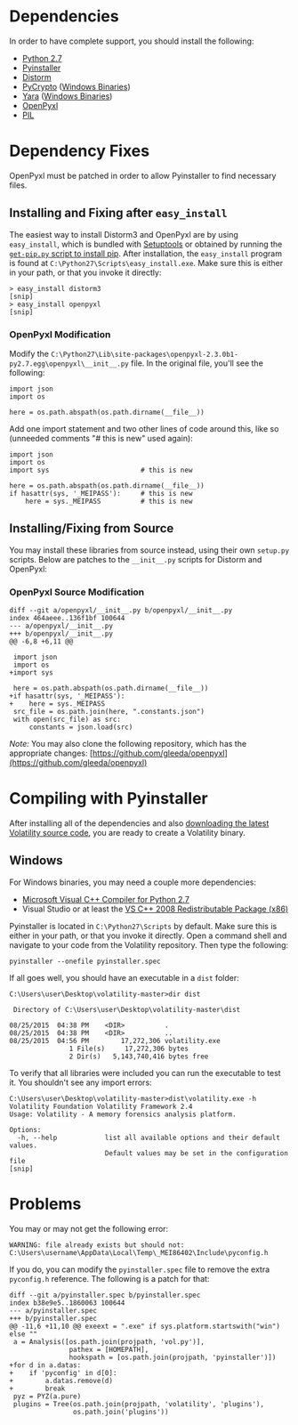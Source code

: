# Dependencies

In order to have complete support, you should install the following:

* [Python 2.7](https://www.python.org/download/releases/2.7/)
* [Pyinstaller](https://github.com/pyinstaller/pyinstaller)
* [Distorm](https://github.com/gdabah/distorm)
* [PyCrypto](https://www.dlitz.net/software/pycrypto/) ([Windows Binaries](http://www.voidspace.org.uk/python/modules.shtml#pycrypto))
* [Yara](http://plusvic.github.io/yara/) ([Windows Binaries](https://b161268c3bf5a87bc67309e7c870820f5f39f672.googledrive.com/host/0BznOMqZ9f3VUek8yN3VvSGdhRFU/))
* [OpenPyxl](https://bitbucket.org/openpyxl/openpyxl)
* [PIL](http://www.pythonware.com/products/pil/)

# Dependency Fixes

OpenPyxl must be patched in order to allow Pyinstaller to find necessary files.  

## Installing and Fixing after `easy_install`

The easiest way to install Distorm3 and OpenPyxl are by using `easy_install`, which is bundled with [Setuptools](https://pypi.python.org/pypi/setuptools) or obtained by running the [`get-pip.py` script to install pip](https://bootstrap.pypa.io/get-pip.py).  After installation, the `easy_install` program is found at `C:\Python27\Scripts\easy_install.exe`.  Make sure this is either in your path, or that you invoke it directly:

```
> easy_install distorm3
[snip]
> easy_install openpyxl
[snip]
```

### OpenPyxl Modification

Modify the `C:\Python27\Lib\site-packages\openpyxl-2.3.0b1-py2.7.egg\openpyxl\__init__.py` file.  In the original file, you'll see the following:

```
import json
import os

here = os.path.abspath(os.path.dirname(__file__))
```

Add one import statement and two other lines of code around this, like so (unneeded comments "# this is new" used again):

```
import json
import os
import sys                       # this is new

here = os.path.abspath(os.path.dirname(__file__))
if hasattr(sys, '_MEIPASS'):     # this is new
    here = sys._MEIPASS          # this is new
```

## Installing/Fixing from Source

You may install these libraries from source instead, using their own `setup.py` scripts.  Below are patches to the `__init__.py` scripts for Distorm and OpenPyxl:

### OpenPyxl Source Modification

```
diff --git a/openpyxl/__init__.py b/openpyxl/__init__.py
index 464aeee..136f1bf 100644
--- a/openpyxl/__init__.py
+++ b/openpyxl/__init__.py
@@ -6,8 +6,11 @@
 
 import json
 import os
+import sys
 
 here = os.path.abspath(os.path.dirname(__file__))
+if hasattr(sys, '_MEIPASS'):
+    here = sys._MEIPASS
 src_file = os.path.join(here, ".constants.json")
 with open(src_file) as src:
     constants = json.load(src)
```

*Note:* You may also clone the following repository, which has the appropriate changes: [https://github.com/gleeda/openpyxl](https://github.com/gleeda/openpyxl)

# Compiling with Pyinstaller

After installing all of the dependencies and also [downloading the latest Volatility source code](https://github.com/volatilityfoundation/volatility/archive/master.zip), you are ready to create a Volatility binary.

## Windows

For Windows binaries, you may need a couple more dependencies:

* [Microsoft Visual C++ Compiler for Python 2.7 ](http://www.microsoft.com/en-us/download/details.aspx?id=44266)
* Visual Studio or at least the [VS C++ 2008 Redistributable Package (x86)](http://www.microsoft.com/en-us/download/confirmation.aspx?id=29)

Pyinstaller is located in `C:\Python27\Scripts` by default.  Make sure this is either in your path, or that you invoke it directly.  Open a command shell and navigate to your code from the Volatility repository.  Then type the following:

```
pyinstaller --onefile pyinstaller.spec
```

If all goes well, you should have an executable in a `dist` folder:

```
C:\Users\user\Desktop\volatility-master>dir dist

 Directory of C:\Users\user\Desktop\volatility-master\dist

08/25/2015  04:38 PM    <DIR>          .
08/25/2015  04:38 PM    <DIR>          ..
08/25/2015  04:56 PM        17,272,306 volatility.exe
               1 File(s)     17,272,306 bytes
               2 Dir(s)   5,143,740,416 bytes free
```

To verify that all libraries were included you can run the executable to test it.  You shouldn't see any import errors:

```
C:\Users\user\Desktop\volatility-master>dist\volatility.exe -h
Volatility Foundation Volatility Framework 2.4
Usage: Volatility - A memory forensics analysis platform.

Options:
  -h, --help            list all available options and their default values.
                        Default values may be set in the configuration file
[snip]
```

# Problems

You may or may not get the following error:

`WARNING: file already exists but should not: C:\Users\username\AppData\Local\Temp\_MEI86402\Include\pyconfig.h`

If you do, you can modify the `pyinstaller.spec` file to remove the extra `pyconfig.h` reference.  The following is a patch for that:

```
diff --git a/pyinstaller.spec b/pyinstaller.spec
index b38e9e5..1860063 100644
--- a/pyinstaller.spec
+++ b/pyinstaller.spec
@@ -11,6 +11,10 @@ exeext = ".exe" if sys.platform.startswith("win") else ""
 a = Analysis([os.path.join(projpath, 'vol.py')],
               pathex = [HOMEPATH],
               hookspath = [os.path.join(projpath, 'pyinstaller')])
+for d in a.datas:
+    if 'pyconfig' in d[0]: 
+        a.datas.remove(d)
+        break
 pyz = PYZ(a.pure)
 plugins = Tree(os.path.join(projpath, 'volatility', 'plugins'),
                os.path.join('plugins'))
```